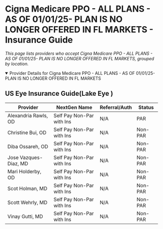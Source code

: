 # Cigna Medicare PPO - ALL PLANS  - AS OF 01/01/25- PLAN IS NO LONGER OFFERED IN FL MARKETS - Insurance Guide

*This page lists providers who accept Cigna Medicare PPO - ALL PLANS  - AS OF 01/01/25- PLAN IS NO LONGER OFFERED IN FL MARKETS, grouped by location.*

<details open><summary>Provider Details for Cigna Medicare PPO - ALL PLANS  - AS OF 01/01/25- PLAN IS NO LONGER OFFERED IN FL MARKETS</summary>

## US Eye Insurance Guide(Lake Eye )

| Provider | NextGen Name | Referral/Auth | Status |
|----------|-------------|--------------|--------|
| Alexandria Rawls, OD | Self Pay Non-Par with Ins | N/A | PAR |
| Christine Bui, OD | Self Pay Non-Par with Ins | N/A | Non-PAR |
| Diba Ossareh, OD | Self Pay Non-Par with Ins | N/A | Non-PAR |
| Jose Vazques-Diaz, MD | Self Pay Non-Par with Ins | N/A | Non-PAR |
| Mari Holderby, OD | Self Pay Non-Par with Ins | N/A | Non-PAR |
| Scot Holman, MD | Self Pay Non-Par with Ins | N/A | Non-PAR |
| Scott Wehrly, MD | Self Pay Non-Par with Ins | N/A | Non-PAR |
| Vinay Gutti, MD | Self Pay Non-Par with Ins | N/A | Non-PAR |

</details>

